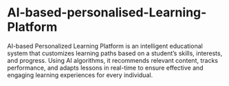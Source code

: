 # AI-based-personalised-Learning-Platform
AI-based Personalized Learning Platform is an intelligent educational system that customizes learning paths based on a student’s skills, interests, and progress. Using AI algorithms, it recommends relevant content, tracks performance, and adapts lessons in real-time to ensure effective and engaging learning experiences for every individual.

